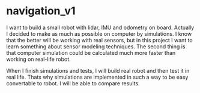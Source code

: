 # navigation_v1

I want to build a small robot with lidar, IMU and odometry on board. Actually I decided to make as much as possible on computer by simulations. I know that the better will be working with real sensors, but in this project I want to learn something about sensor modeling techniques. The second thing is that computer simulation could be calculated much more faster than working on real-life robot. 

When I finish simulations and tests, I will build real robot and then test it in real life. Thats why simulations are implemented in such a way to be easy convertable to robot. I will be able to compare results.
